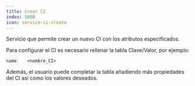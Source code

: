 ```yaml
---
title: Crear CI
index: 5000
icon: service-ci-create
---
```


Servicio que permite crear un nuevo CI con los atributos especificados.

Para configurar el CI es necesario rellenar la tabla Clave/Valor, por ejemplo:

    name    <nombre_CI>

Además, el usuario puede completar la tabla añadiendo más propiedades del CI así como los valores deseados.